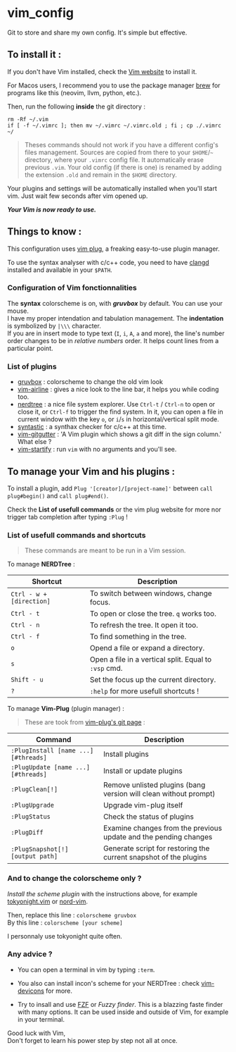 # vim_config

Git to store and share my own config. It's simple but effective.

## To install it :

If you don't have Vim installed, check the [Vim website](https://www.vim.org/download.php) to install it.

For Macos users, I recommend you to use the package manager [brew](https://brew.sh/index_fr) for programs like this (neovim, llvm, python, etc.).

Then, run the following **inside** the git directory :
```
rm -Rf ~/.vim
if [ -f ~/.vimrc ]; then mv ~/.vimrc ~/.vimrc.old ; fi ; cp ./.vimrc ~/
```
> Theses commands should not work if you have a different config's files management.
> Sources are copied from there to your `$HOME`/`~` directory, where your `.vimrc` config file. It automatically erase previous `.vim`.
> Your old config (if there is one) is renamed by adding the extension `.old` and remain in the `$HOME` directory.

Your plugins and settings will be automatically installed when you'll start vim. Just wait few seconds after vim opened up.

***Your Vim is now ready to use.***

## Things to know :

This configuration uses [vim plug](https://github.com/junegunn/vim-plug), a freaking easy-to-use plugin manager.

To use the syntax analyser with c/c++ code, you need to have [clangd](https://clangd.llvm.org/installation.html) installed and available in your `$PATH`.

### Configuration of Vim fonctionnalities

The **syntax** colorscheme is on, with ***gruvbox*** by default. You can use your mouse.   
I have my proper intendation and tabulation management. The **indentation** is symbolized by `|\\\` character.   
If you are in insert mode to type text (`I`, `i`, `A`, `a` and more), the line's number order changes to be in *relative numbers* order. It helps count lines from a particular point.

### List of plugins

- [gruvbox](https://github.com/morhetz/gruvbox) : colorscheme to change the old vim look
- [vim-airline](https://github.com/vim-airline/vim-airline) : gives a nice look to the line bar, it helps you while coding too.
- [nerdtree](https://github.com/preservim/nerdtree) : a nice file system explorer. Use `Ctrl-t` / `Ctrl-n` to open or close it, or `Ctrl-f` to trigger the find system.
In it, you can open a file in current window with the key `o`, or `i`/`s` in horizontal/vertical split mode.
- [syntastic](https://github.com/vim-syntastic/syntastic) : a synthax checker for c/c++ at this time.
- [vim-gitgutter](https://github.com/airblade/vim-gitgutter) : 'A Vim plugin which shows a git diff in the sign column.' What else ?
- [vim-startify](https://github.com/mhinz/vim-startify) : run `vim` with no arguments and you'll see.

## To manage your Vim and his plugins :

To install a plugin, add `Plug '[creator]/[project-name]'` between `call plug#begin()` and `call plug#end()`.

Check the **List of usefull commands** or the vim plug website for more nor trigger tab completion after typing `:Plug` !

### List of usefull commands and shortcuts

> These commands are meant to be run in a Vim session.

To manage **NERDTree** :

| Shortcut                         | Description                                             |
| -------------------------------- | ------------------------------------------------------- |
| `Ctrl - w + [direction]`         | To switch between windows, change focus.                |
| `Ctrl - t`                       | To open or close the tree. `q` works too.               |
| `Ctrl - n`                       | To refresh the tree. It open it too.                    |
| `Ctrl - f`                       | To find something in the tree.                          |
| `o`                              | Opend a file or expand a directory.                     |
| `s`                              | Open a file in a vertical split. Equal to `:vsp` cmd.   |
| `Shift - u`                      | Set the focus up the current directory.                 |
| `?`                              | `:help` for more usefull shortcuts !                    |

To manage **Vim-Plug** (plugin manager) :

> These are took from [vim-plug's git page](https://github.com/junegunn/vim-plug#commands) :

| Command                             | Description                                                        |
| ----------------------------------- | ------------------------------------------------------------------ |
| `:PlugInstall [name ...] [#threads]` | Install plugins                                                    |
| `:PlugUpdate [name ...] [#threads]`  | Install or update plugins                                          |
| `:PlugClean[!]`                      | Remove unlisted plugins (bang version will clean without prompt) |
| `:PlugUpgrade`                       | Upgrade vim-plug itself                                            |
| `:PlugStatus`                        | Check the status of plugins                                        |
| `:PlugDiff`                          | Examine changes from the previous update and the pending changes   |
| `:PlugSnapshot[!] [output path]`     | Generate script for restoring the current snapshot of the plugins  |


### And to change the colorscheme only ?

*Install the scheme plugin* with the instructions above, for example [tokyonight.vim](https://github.com/ghifarit53/tokyonight-vim) or [nord-vim](https://github.com/arcticicestudio/nord-vim).

Then, replace this line	: `colorscheme gruvbox`   
By this line			: `colorscheme [your scheme]`
 
I personnaly use tokyonight quite often.

### Any advice ?

- You can open a terminal in vim by typing `:term`.

- You also can install incon's scheme for your NERDTree : check [vim-devicons](https://github.com/ryanoasis/vim-devicons) for more.

- Try to insall and use [FZF](https://github.com/junegunn/fzf) or *Fuzzy finder*. This is a blazzing faste finder with many options. It can be used inside and outside of Vim, for example in your terminal.

Good luck with Vim,   
Don't forget to learn his power step by step not all at once.
